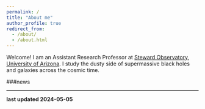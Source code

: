 ```yaml
---
permalink: /
title: "About me"
author_profile: true
redirect_from: 
  - /about/
  - /about.html
---
```


Welcome! I am an Assistant Research Professor at [Steward Observatory](https://www.as.arizona.edu/), [University of Arizona](https://www.arizona.edu/). I study the dusty side of supermassive black holes and galaxies across the cosmic time. 

###news



***
**last updated 2024-05-05**
